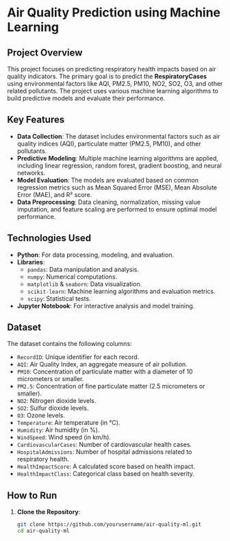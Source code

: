 # Air Quality Prediction using Machine Learning

## Project Overview

This project focuses on predicting respiratory health impacts based on air quality indicators. The primary goal is to predict the **RespiratoryCases** using environmental factors like AQI, PM2.5, PM10, NO2, SO2, O3, and other related pollutants. The project uses various machine learning algorithms to build predictive models and evaluate their performance.

## Key Features

- **Data Collection**: The dataset includes environmental factors such as air quality indices (AQI), particulate matter (PM2.5, PM10), and other pollutants.
- **Predictive Modeling**: Multiple machine learning algorithms are applied, including linear regression, random forest, gradient boosting, and neural networks.
- **Model Evaluation**: The models are evaluated based on common regression metrics such as Mean Squared Error (MSE), Mean Absolute Error (MAE), and R² score.
- **Data Preprocessing**: Data cleaning, normalization, missing value imputation, and feature scaling are performed to ensure optimal model performance.

## Technologies Used

- **Python**: For data processing, modeling, and evaluation.
- **Libraries**:
  - `pandas`: Data manipulation and analysis.
  - `numpy`: Numerical computations.
  - `matplotlib` & `seaborn`: Data visualization.
  - `scikit-learn`: Machine learning algorithms and evaluation metrics.
  - `scipy`: Statistical tests.
- **Jupyter Notebook**: For interactive analysis and model training.

## Dataset

The dataset contains the following columns:

- `RecordID`: Unique identifier for each record.
- `AQI`: Air Quality Index, an aggregate measure of air pollution.
- `PM10`: Concentration of particulate matter with a diameter of 10 micrometers or smaller.
- `PM2.5`: Concentration of fine particulate matter (2.5 micrometers or smaller).
- `NO2`: Nitrogen dioxide levels.
- `SO2`: Sulfur dioxide levels.
- `O3`: Ozone levels.
- `Temperature`: Air temperature (in °C).
- `Humidity`: Air humidity (in %).
- `WindSpeed`: Wind speed (in km/h).
- `CardiovascularCases`: Number of cardiovascular health cases.
- `HospitalAdmissions`: Number of hospital admissions related to respiratory health.
- `HealthImpactScore`: A calculated score based on health impact.
- `HealthImpactClass`: Categorical class based on health severity.

## How to Run

1. **Clone the Repository**:
   ```bash
   git clone https://github.com/yourusername/air-quality-ml.git
   cd air-quality-ml
